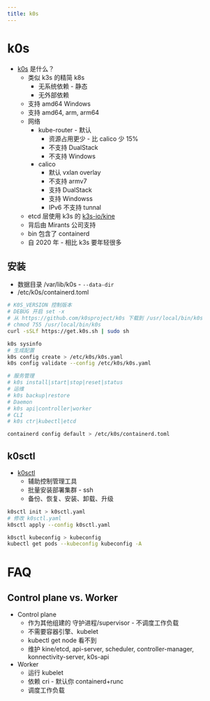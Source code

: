```yaml
---
title: k0s
---
```


# k0s

- [k0s] 是什么？
  - 类似 k3s 的精简 k8s
    - 无系统依赖 - 静态
    - 无外部依赖
  - 支持 amd64 Windows
  - 支持 amd64, arm, arm64
  - 网络
    - kube-router - 默认
      - 资源占用更少 - 比 calico 少 15%
      - 不支持 DualStack
      - 不支持 Windows
    - calico
      - 默认 vxlan overlay
      - 不支持 armv7
      - 支持 DualStack
      - 支持 Windowss
      - IPv6 不支持 tunnal
  - etcd 层使用 k3s 的 [k3s-io/kine](https://github.com/k3s-io/kine)
  - 背后由 Mirants 公司支持
  - bin 包含了 containerd
  - 自 2020 年 - 相比 k3s 要年轻很多

[k0s]: https://github.com/k0sproject/k0s
[k0sctl]: https://github.com/k0sproject/k0sctl

## 安装

- 数据目录 /var/lib/k0s - `--data-dir`
- /etc/k0s/containerd.toml

```bash
# K0S_VERSION 控制版本
# DEBUG 开启 set -x
# 从 https://github.com/k0sproject/k0s 下载到 /usr/local/bin/k0s
# chmod 755 /usr/local/bin/k0s
curl -sSLf https://get.k0s.sh | sudo sh

k0s sysinfo
# 生成配置
k0s config create > /etc/k0s/k0s.yaml
k0s config validate --config /etc/k0s/k0s.yaml

# 服务管理
# k0s install|start|stop|reset|status
# 运维
# k0s backup|restore
# Daemon
# k0s api|controller|worker
# CLI
# k0s ctr|kubectl|etcd

containerd config default > /etc/k0s/containerd.toml

```

## k0sctl

- [k0sctl]
  - 辅助控制管理工具
  - 批量安装部署集群 - ssh
  - 备份、恢复、安装、卸载、升级

```bash
k0sctl init > k0sctl.yaml
# 修改 k0sctl.yaml
k0sctl apply --config k0sctl.yaml

k0sctl kubeconfig > kubeconfig
kubectl get pods --kubeconfig kubeconfig -A
```

# FAQ


## Control plane vs. Worker

- Control plane
  - 作为其他组建的 守护进程/supervisor - 不调度工作负载
  - 不需要容器引擎、kubelet
  - kubectl get node 看不到
  - 维护 kine/etcd, api-server, scheduler, controller-manager, konnectivity-server, k0s-api
- Worker
  - 运行 kubelet
  - 依赖 cri - 默认你 containerd+runc
  - 调度工作负载
